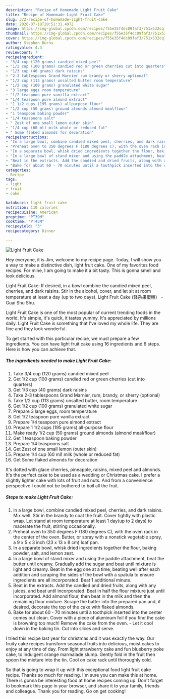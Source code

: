 ```yaml
---
description: "Recipe of Homemade Light Fruit Cake"
title: "Recipe of Homemade Light Fruit Cake"
slug: 372-recipe-of-homemade-light-fruit-cake
date: 2020-07-18T20:51:31.497Z
image: https://img-global.cpcdn.com/recipes/f55e35f4dc09faf3/751x532cq70/light-fruit-cake-recipe-main-photo.jpg
thumbnail: https://img-global.cpcdn.com/recipes/f55e35f4dc09faf3/751x532cq70/light-fruit-cake-recipe-main-photo.jpg
cover: https://img-global.cpcdn.com/recipes/f55e35f4dc09faf3/751x532cq70/light-fruit-cake-recipe-main-photo.jpg
author: Stephen Burns
ratingvalue: 4.3
reviewcount: 7
recipeingredient:
- "3/4 cup (120 grams) candied mixed peel"
- "1/2 cup (100 grams) candied red or green cherries cut into quarters"
- "1/3 cup (40 grams) dark raisins"
- "2-3 tablespoons Grand Marnier rum brandy or sherry optional"
- "1/2 cup (113 grams) unsalted butter room temperature"
- "1/2 cup (100 grams) granulated white sugar"
- "3 large eggs room temperature"
- "1/2 teaspoon pure vanilla extract"
- "1/4 teaspoon pure almond extract"
- "1 1/2 cups (195 grams) allpurpose flour"
- "1/2 cup (50 grams) ground almonds almond mealflour"
- "1 teaspoon baking powder"
- "1/4 teaspoons salt"
- " Zest of one small lemon outer skin"
- "1/4 cup (60 ml) milk whole or reduced fat"
- " Some flaked almonds for decoration"
recipeinstructions:
- "In a large bowl, combine candied mixed peel, cherries, and dark raisins. Mix well. Stir in the brandy to coat the fruit. Cover tightly with plastic wrap. Let stand at room temperature at least 1 day(up to 2 days) to macerate the fruit, stirring occasionally."
- "Preheat oven to 350 degrees F (180 degrees C), with the oven rack in the center of the oven. Butter, or spray with a nonstick vegetable spray, a 9 x 5 x 3 inch (23 x 13 x 8 cm) loaf pan."
- "In a separate bowl, whisk dried ingredients together the flour, baking powder, salt, and lemon zest."
- "In a large bowl of stand mixer and using the paddle attachment, beat the butter until creamy. Gradually add the sugar and beat until mixture is light and creamy. Beat in the egg one at a time, beating well after each addition and scraping the sides of the bowl with a spatula to ensure ingredients are all incorporated. Beat 1 additional minute."
- "Beat in the extracts. Add the candied and dried fruits, along with any juices, and beat until incorporated. Beat in half the flour mixture just until incorporated. Add almond flour, then beat in the milk and then the remaining flour mixture. Scrape the batter into the prepared pan and, if desired, decorate the top of the cake with flaked almonds."
- "Bake for about 60 - 70 minutes until a toothpick inserted into the center comes out clean. Cover with a piece of aluminum foil if you find the cake is browning too much! Remove the cake from the oven.  Let it cool down in the baking tin. Cut into slices and serve."
categories:
- Recipe
tags:
- light
- fruit
- cake

katakunci: light fruit cake 
nutrition: 110 calories
recipecuisine: American
preptime: "PT39M"
cooktime: "PT45M"
recipeyield: "3"
recipecategory: Dinner

---
```



![Light Fruit Cake](https://img-global.cpcdn.com/recipes/f55e35f4dc09faf3/751x532cq70/light-fruit-cake-recipe-main-photo.jpg)

Hey everyone, it is Jim, welcome to my recipe page. Today, I will show you a way to make a distinctive dish, light fruit cake. One of my favorites food recipes. For mine, I am going to make it a bit tasty. This is gonna smell and look delicious.

Light Fruit Cake: If desired, in a bowl combine the candied mixed peel, cherries, and dark raisins. Stir in the alcohol, cover, and let sit at room temperature at least a day (up to two days). Light Fruit Cake (轻杂果蛋糕） - Guai Shu Shu.

Light Fruit Cake is one of the most popular of current trending foods in the world. It's simple, it's quick, it tastes yummy. It's appreciated by millions daily. Light Fruit Cake is something that I've loved my whole life. They are fine and they look wonderful.


To get started with this particular recipe, we must prepare a few ingredients. You can have light fruit cake using 16 ingredients and 6 steps. Here is how you can achieve that.

<!--inarticleads1-->

##### The ingredients needed to make Light Fruit Cake:

1. Take 3/4 cup (120 grams) candied mixed peel
1. Get 1/2 cup (100 grams) candied red or green cherries (cut into quarters)
1. Get 1/3 cup (40 grams) dark raisins
1. Take 2-3 tablespoons Grand Marnier, rum, brandy, or sherry (optional)
1. Take 1/2 cup (113 grams) unsalted butter, room temperature
1. Get 1/2 cup (100 grams) granulated white sugar
1. Prepare 3 large eggs, room temperature
1. Get 1/2 teaspoon pure vanilla extract
1. Prepare 1/4 teaspoon pure almond extract
1. Prepare 1 1/2 cups (195 grams) all-purpose flour
1. Make ready 1/2 cup (50 grams) ground almonds (almond meal/flour)
1. Get 1 teaspoon baking powder
1. Prepare 1/4 teaspoons salt
1. Get  Zest of one small lemon (outer skin)
1. Prepare 1/4 cup (60 ml) milk (whole or reduced fat)
1. Get  Some flaked almonds for decoration


It&#39;s dotted with glace cherries, pineapple, raisins, mixed peel and almonds. It&#39;s the perfect cake to be used as a wedding or Christmas cake. I prefer a slightly lighter cake with lots of fruit and nuts. And from a convenience perspective I could not be bothered to boil all the fruit. 

<!--inarticleads2-->

##### Steps to make Light Fruit Cake:

1. In a large bowl, combine candied mixed peel, cherries, and dark raisins. Mix well. Stir in the brandy to coat the fruit. Cover tightly with plastic wrap. Let stand at room temperature at least 1 day(up to 2 days) to macerate the fruit, stirring occasionally.
1. Preheat oven to 350 degrees F (180 degrees C), with the oven rack in the center of the oven. Butter, or spray with a nonstick vegetable spray, a 9 x 5 x 3 inch (23 x 13 x 8 cm) loaf pan.
1. In a separate bowl, whisk dried ingredients together the flour, baking powder, salt, and lemon zest.
1. In a large bowl of stand mixer and using the paddle attachment, beat the butter until creamy. Gradually add the sugar and beat until mixture is light and creamy. Beat in the egg one at a time, beating well after each addition and scraping the sides of the bowl with a spatula to ensure ingredients are all incorporated. Beat 1 additional minute.
1. Beat in the extracts. Add the candied and dried fruits, along with any juices, and beat until incorporated. Beat in half the flour mixture just until incorporated. Add almond flour, then beat in the milk and then the remaining flour mixture. Scrape the batter into the prepared pan and, if desired, decorate the top of the cake with flaked almonds.
1. Bake for about 60 - 70 minutes until a toothpick inserted into the center comes out clean. Cover with a piece of aluminum foil if you find the cake is browning too much! Remove the cake from the oven.  - Let it cool down in the baking tin. Cut into slices and serve.


I tried this recipe last year for christmas and it was exactly the way. Our fruity cake recipes transform seasonal fruits into delicious, moist cakes to enjoy at any time of day. From light strawberry cake and fun blueberry poke cake, to indulgent orange marmalade slump. Gently fold in the fruit then spoon the mixture into the tin. Cool on cake rack until thoroughly cold. 

So that is going to wrap it up with this exceptional food light fruit cake recipe. Thanks so much for reading. I'm sure you can make this at home. There is gonna be interesting food at home recipes coming up. Don't forget to bookmark this page in your browser, and share it to your family, friends and colleague. Thank you for reading. Go on get cooking!
